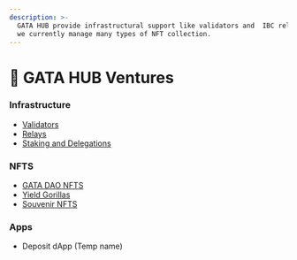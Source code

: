 ```yaml
---
description: >-
  GATA HUB provide infrastructural support like validators and  IBC relays and
  we currently manage many types of NFT collection.
---
```


# 🎯 GATA HUB Ventures

### Infrastructure&#x20;

* [Validators](gata-validators/)
* [Relays ](gata-relays.md)
* [Staking and Delegations ](gata-nft-dao/gata-dao-staking-delegations.md) &#x20;

### NFTS&#x20;

* [GATA D](gata-validators/)[AO NFTS](gata-nft-dao/)
* [Yield Gorillas](yield-gorilla/)
* [Souvenir NFTS ](nft-souvenirs.md)

### Apps&#x20;

* Deposit dApp (Temp name)
